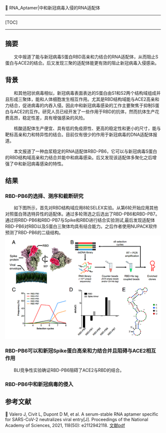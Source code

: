 👏 RNA_Aptamer|中和新冠病毒入侵的RNA适配体

---
[TOC]

---
## 摘要
&emsp;&emsp;文中报道了能与新冠病毒S蛋白RBD高亲和力结合的RNA适配体，从而阻止S蛋白与ACE2的结合。后又发现三聚的适配体能更有效的阻止新冠病毒入侵感染。

## 背景
&emsp;&emsp;和其他冠状病毒相似，新冠病毒表面表达的S蛋白由S1和S2两个结构域组成并且形成三聚体，能和人体细胞发生相互作用。尤其是RBD结构域能与ACE2高亲和力结合，促进病毒的内吞入侵。因此中和新冠病毒感染的工作主要聚焦于抑制S蛋白与ACE2的互作。研究人员已经开发了一些作用于RBD的抗体，然而抗体生产花费高昂，稳定性差，具有增强感染的风险。

&emsp;&emsp;核酸适配体生产便宜、具有低的免疫原性、更高的稳定性和更小的尺寸，能与靶标高亲和力和特异性的结合。目前仅有很少的作用于新冠病毒的DNA适配体报道。

&emsp;&emsp;本文报道了一种血浆稳定的RNA适配体RBD-PB6，它可以与新冠病毒S蛋白的RBD结构域高亲和力结合并能中和病毒感染。后又发现该适配体多聚化之后增强了中和新冠病毒感染的特性。

## 结果
### RBD-PB6的选择、测序和截断研究
&emsp;&emsp;如下图所示，首先对RBD结构域应用8轮SELEX实验。从第6轮开始应用其他对照蛋白筛选特异性的适配体。通过多轮筛选之后选出了RBD-PB6和RBD-PB7。通过将RBD-PB6和RBD-PB7与Spike和RBD进行结合实验测试,最后发现适配体RBD-PB6对RBD以及S蛋白三聚体均具有结合能力。之后作者使用NUPACK软件预测了RBD-PB6的二级结构。
![](RNA_Aptamer中和新冠病毒入侵的RNA适配体/RNA_Aptamer中和新冠病毒入侵的RNA适配体_2022-07-10-10-30-52.png)

### RBD-PB6可以和新冠Spike蛋白高亲和力结合并且阻碍与ACE2相互作用
&emsp;&emsp;BLI竞争性实验确证RBD-PB6阻碍了ACE2与RBD的结合。

### RBD-PB6中和新冠病毒的侵入



## 参考文献
📜 Valero J, Civit L, Dupont D M, et al. A serum-stable RNA aptamer specific for SARS-CoV-2 neutralizes viral entry[J]. Proceedings of the National Academy of Sciences, 2021, 118(50): e2112942118. [文献pdf](./RNA_Aptamer中和新冠病毒入侵的RNA适配体/pnas.2112942118.pdf)
